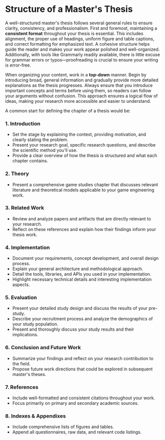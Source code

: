 # Structure of a Master's Thesis

A well-structured master's thesis follows several general rules to ensure clarity, consistency, and professionalism. First and foremost, maintaining a **consistent format** throughout your thesis is essential. This includes alignment, the proper use of headings, uniform figure and table captions, and correct formatting for emphasized text. A cohesive structure helps guide the reader and makes your work appear polished and well-organized. Additionally, with tools like Grammarly readily available, there is little excuse for grammar errors or typos—proofreading is crucial to ensure your writing is error-free.

When organizing your content, work in a **top-down** manner. Begin by introducing broad, general information and gradually provide more detailed explanations as the thesis progresses. Always ensure that you introduce important concepts and terms before using them, so readers can follow your arguments without confusion. This approach ensures a logical flow of ideas, making your research more accessible and easier to understand.

A common start for defining the chapter of a thesis would be:

### 1. Introduction

- Set the stage by explaining the context, providing motivation, and clearly stating the problem.
- Present your research goal, specific research questions, and describe the scientific method you'll use.
- Provide a clear overview of how the thesis is structured and what each chapter contains.
### 2. Theory
- Present a comprehensive game studies chapter that discusses relevant literature and theoretical models applicable to your game engineering work.
### 3. Related Work

- Review and analyze papers and artifacts that are directly relevant to your research.
- Reflect on these references and explain how their findings inform your thesis work.
### 4. Implementation

- Document your requirements, concept development, and overall design process.
- Explain your general architecture and methodological approach.
- Detail the tools, libraries, and APIs you used in your implementation.
- Highlight necessary technical details and interesting implementation aspects.
### 5. Evaluation

- Present your detailed study design and discuss the results of your pre-study.
- Describe your recruitment process and analyze the demographics of your study population.
- Present and thoroughly discuss your study results and their implications.
### 6. Conclusion and Future Work

- Summarize your findings and reflect on your research contribution to the field.
- Propose future work directions that could be explored in subsequent master's theses.
### 7. References

- Include well-formatted and consistent citations throughout your work.
- Focus primarily on primary and secondary academic sources.
### 8. Indexes & Appendixes

- Include comprehensive lists of figures and tables.
- Append all questionnaires, raw data, and relevant code listings.
